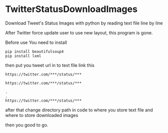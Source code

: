 # TwitterStatusDownloadImages
Download Tweet's Status Images with python by reading text file line by line

After Twitter force update user to use new layout, this program is gone.

Before use
You need to install

	pip install beautifulsoup4
	pip install lxml

then put you tweet url in to text file
link this

	https://twitter.com/***/status/***
	
	https://twitter.com/***/status/***
	
	.
	.
	https://twitter.com/***/status/***
	
	
after that change directory path in code to where you store text file and where to store downloaded images

then you good to go.
